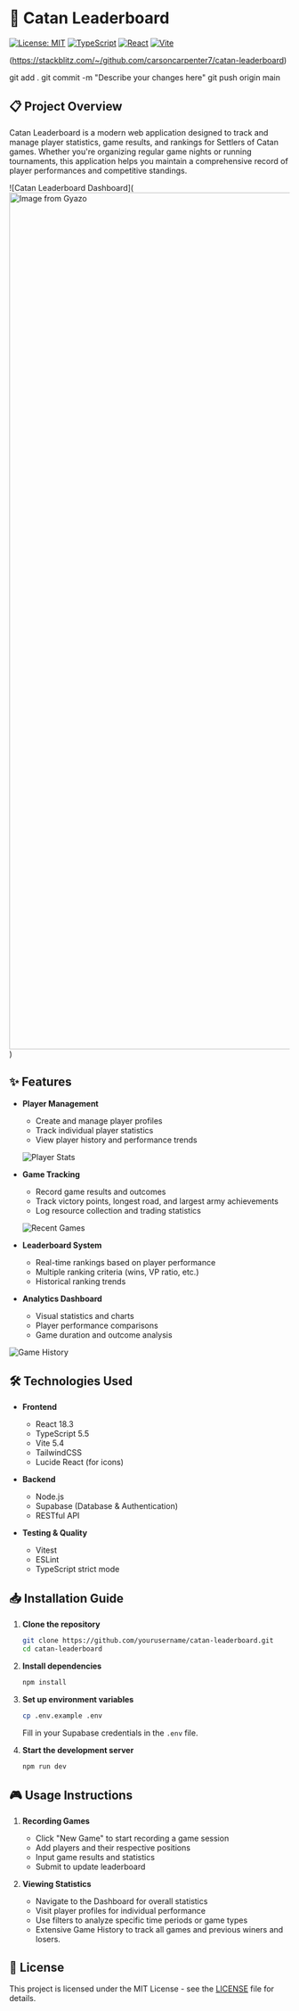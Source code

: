 # 🎲 Catan Leaderboard

[![License: MIT](https://img.shields.io/badge/License-MIT-yellow.svg)](https://opensource.org/licenses/MIT)
[![TypeScript](https://img.shields.io/badge/TypeScript-5.5-blue.svg)](https://www.typescriptlang.org/)
[![React](https://img.shields.io/badge/React-18.3-blue.svg)](https://reactjs.org/)
[![Vite](https://img.shields.io/badge/Vite-5.4-purple.svg)](https://vitejs.dev/)

(https://stackblitz.com/~/github.com/carsoncarpenter7/catan-leaderboard)


git add .
git commit -m "Describe your changes here"
git push origin main 

## 📋 Project Overview

Catan Leaderboard is a modern web application designed to track and manage player statistics, game results, and rankings for Settlers of Catan games. Whether you're organizing regular game nights or running tournaments, this application helps you maintain a comprehensive record of player performances and competitive standings.

![Catan Leaderboard Dashboard](<a href="https://gyazo.com/6baf37e3b573e5ee894e1d652504575f"><img src="https://i.gyazo.com/6baf37e3b573e5ee894e1d652504575f.png" alt="Image from Gyazo" width="1537"/></a>)


## ✨ Features

- **Player Management**
  - Create and manage player profiles
  - Track individual player statistics
  - View player history and performance trends
 
  ![Player Stats](https://gyazo.com/0c2e02dc800ef59ce0a50e93018d6b9b) 

- **Game Tracking**
  - Record game results and outcomes
  - Track victory points, longest road, and largest army achievements
  - Log resource collection and trading statistics
 
  ![Recent Games](https://gyazo.com/387c201735d7e5cac1a8016c408aede8)

- **Leaderboard System**
  - Real-time rankings based on player performance
  - Multiple ranking criteria (wins, VP ratio, etc.)
  - Historical ranking trends

- **Analytics Dashboard**
  - Visual statistics and charts
  - Player performance comparisons
  - Game duration and outcome analysis
 
![Game History]([https://gyazo.com/387c201735d7e5cac1a8016c408aede8)

## 🛠 Technologies Used

- **Frontend**
  - React 18.3
  - TypeScript 5.5
  - Vite 5.4
  - TailwindCSS
  - Lucide React (for icons)

- **Backend**
  - Node.js
  - Supabase (Database & Authentication)
  - RESTful API

- **Testing & Quality**
  - Vitest
  - ESLint
  - TypeScript strict mode

## 📥 Installation Guide

1. **Clone the repository**
   ```bash
   git clone https://github.com/yourusername/catan-leaderboard.git
   cd catan-leaderboard
   ```

2. **Install dependencies**
   ```bash
   npm install
   ```

3. **Set up environment variables**
   ```bash
   cp .env.example .env
   ```
   Fill in your Supabase credentials in the `.env` file.

4. **Start the development server**
   ```bash
   npm run dev
   ```

## 🎮 Usage Instructions

1. **Recording Games**
   - Click "New Game" to start recording a game session
   - Add players and their respective positions
   - Input game results and statistics
   - Submit to update leaderboard

2. **Viewing Statistics**
   - Navigate to the Dashboard for overall statistics
   - Visit player profiles for individual performance
   - Use filters to analyze specific time periods or game types
   - Extensive Game History to track all games and previous winers and losers.

## 📄 License

This project is licensed under the MIT License - see the [LICENSE](LICENSE) file for details.

